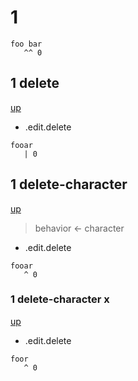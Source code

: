 # 1

```
foo bar
   ^^ 0
```

## 1 delete
[up](#1)

- .edit.delete

```
fooar
   | 0
```

## 1 delete-character
[up](#1)

> behavior <- character

- .edit.delete

```
fooar
   ^ 0
```

### 1 delete-character x
[up](#1-delete-character)

- .edit.delete

```
foor
   ^ 0
```
